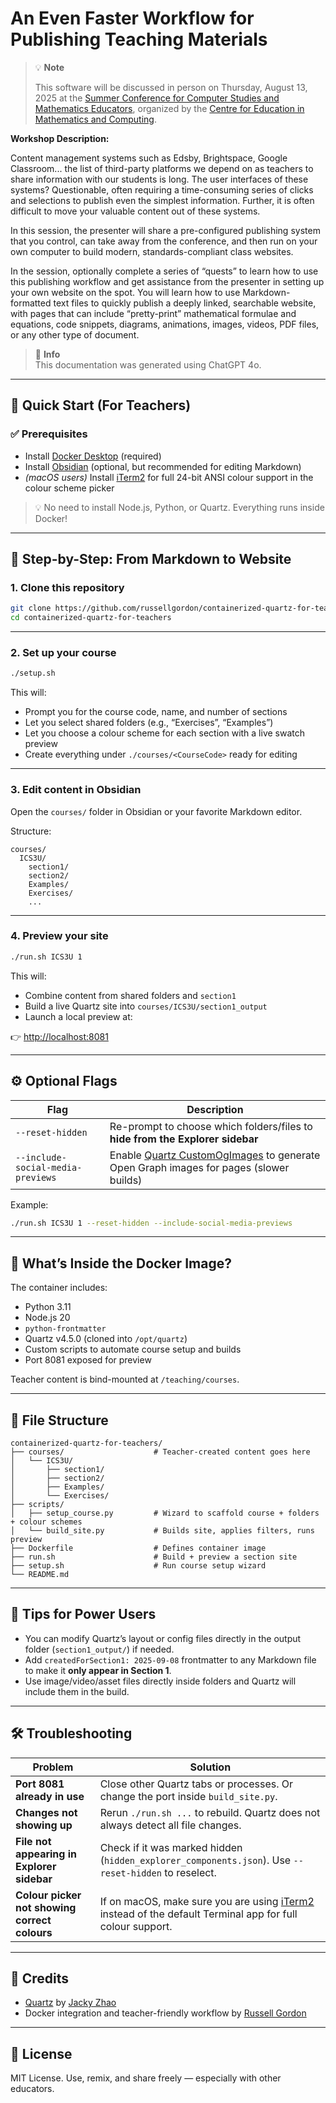 # An Even Faster Workflow for Publishing Teaching Materials

> 💡 **Note**
> 
> This software will be discussed in person on Thursday, August 13, 2025 at the [Summer Conference for Computer Studies and Mathematics Educators](https://cemc.uwaterloo.ca/workshops/educator-development/summer-conference-educators), organized by the [Centre for Education in Mathematics and Computing](https://www.cemc.uwaterloo.ca/).

**Workshop Description:**

Content management systems such as Edsby, Brightspace, Google Classroom... the list of third-party platforms we depend on as teachers to share information with our students is long. The user interfaces of these systems? Questionable, often requiring a time-consuming series of clicks and selections to publish even the simplest information. Further, it is often difficult to move your valuable content out of these systems.

In this session, the presenter will share a pre-configured publishing system that you control, can take away from the conference, and then run on your own computer to build modern, standards-compliant class websites.

In the session, optionally complete a series of “quests” to learn how to use this publishing workflow and get assistance from the presenter in setting up your own website on the spot. You will learn how to use Markdown-formatted text files to quickly publish a deeply linked, searchable website, with pages that can include “pretty-print” mathematical formulae and equations, code snippets, diagrams, animations, images, videos, PDF files, or any other type of document.

> 📘 **Info**  
> This documentation was generated using ChatGPT 4o.

---

## 🚀 Quick Start (For Teachers)

### ✅ Prerequisites

- Install [Docker Desktop](https://www.docker.com/products/docker-desktop) (required)
- Install [Obsidian](https://obsidian.md/) (optional, but recommended for editing Markdown)
- *(macOS users)* Install [iTerm2](https://iterm2.com) for full 24-bit ANSI colour support in the colour scheme picker

> 💡 No need to install Node.js, Python, or Quartz. Everything runs inside Docker!

---

## 🐳 Step-by-Step: From Markdown to Website

### 1. Clone this repository

```bash
git clone https://github.com/russellgordon/containerized-quartz-for-teachers.git
cd containerized-quartz-for-teachers
```

---

### 2. Set up your course

```bash
./setup.sh
```

This will:
- Prompt you for the course code, name, and number of sections
- Let you select shared folders (e.g., “Exercises”, “Examples”)
- Let you choose a colour scheme for each section with a live swatch preview
- Create everything under `./courses/<CourseCode>` ready for editing

---

### 3. Edit content in Obsidian

Open the `courses/` folder in Obsidian or your favorite Markdown editor.

Structure:
```
courses/
  ICS3U/
    section1/
    section2/
    Examples/
    Exercises/
    ...
```

---

### 4. Preview your site

```bash
./run.sh ICS3U 1
```

This will:
- Combine content from shared folders and `section1`
- Build a live Quartz site into `courses/ICS3U/section1_output`
- Launch a local preview at:

👉 [http://localhost:8081](http://localhost:8081)

---

## ⚙️ Optional Flags

| Flag | Description |
|------|-------------|
| `--reset-hidden` | Re-prompt to choose which folders/files to **hide from the Explorer sidebar** |
| `--include-social-media-previews` | Enable [Quartz CustomOgImages](https://github.com/jackyzha0/quartz#plugin-customogimages) to generate Open Graph images for pages (slower builds) |

Example:

```bash
./run.sh ICS3U 1 --reset-hidden --include-social-media-previews
```

---

## 🔧 What’s Inside the Docker Image?

The container includes:

- Python 3.11
- Node.js 20
- `python-frontmatter`
- Quartz v4.5.0 (cloned into `/opt/quartz`)
- Custom scripts to automate course setup and builds
- Port 8081 exposed for preview

Teacher content is bind-mounted at `/teaching/courses`.

---

## 🧼 File Structure

```
containerized-quartz-for-teachers/
├── courses/                    # Teacher-created content goes here
│   └── ICS3U/
│       ├── section1/
│       ├── section2/
│       ├── Examples/
│       └── Exercises/
├── scripts/
│   ├── setup_course.py         # Wizard to scaffold course + folders + colour schemes
│   └── build_site.py           # Builds site, applies filters, runs preview
├── Dockerfile                  # Defines container image
├── run.sh                      # Build + preview a section site
├── setup.sh                    # Run course setup wizard
└── README.md
```

---

## 🧠 Tips for Power Users

- You can modify Quartz’s layout or config files directly in the output folder (`section1_output/`) if needed.
- Add `createdForSection1: 2025-09-08` frontmatter to any Markdown file to make it **only appear in Section 1**.
- Use image/video/asset files directly inside folders and Quartz will include them in the build.

---

## 🛠️ Troubleshooting

| Problem | Solution |
|--------|----------|
| **Port 8081 already in use** | Close other Quartz tabs or processes. Or change the port inside `build_site.py`. |
| **Changes not showing up** | Rerun `./run.sh ...` to rebuild. Quartz does not always detect all file changes. |
| **File not appearing in Explorer sidebar** | Check if it was marked hidden (`hidden_explorer_components.json`). Use `--reset-hidden` to reselect. |
| **Colour picker not showing correct colours** | If on macOS, make sure you are using [iTerm2](https://iterm2.com) instead of the default Terminal app for full colour support. |

---

## 🙏 Credits

- [Quartz](https://github.com/jackyzha0/quartz) by [Jacky Zhao](https://jzhao.xyz/)
- Docker integration and teacher-friendly workflow by [Russell Gordon](https://github.com/russellgordon)

---

## 📣 License

MIT License. Use, remix, and share freely — especially with other educators.
